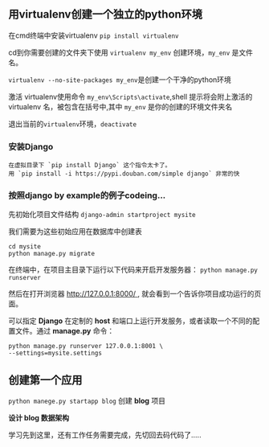 ## 用virtualenv创建一个独立的python环境

在cmd终端中安装virtualenv `pip install virtualenv`
	

cd到你需要创建的文件夹下使用 `virtualenv my_env` 创建环境，`my_env` 是文件名。

`virtualenv --no-site-packages my_env`是创建一个干净的python环境

激活 virtualenv使用命令 `my_env\Scripts\activate`,shell 提示将会附上激活的 virtualenv 名，被包含在括号中,其中 `my_env` 是你的创建的环境文件夹名

退出当前的`virtualenv`环境，`deactivate` 

### 安装Django
	在虚拟目录下 `pip install Django` 这个指令太卡了。
	用 `pip install -i https://pypi.douban.com/simple django` 非常的快
    
### 按照django by example的例子codeing...
先初始化项目文件结构 `django-admin startproject mysite`

我们需要为这些初始应用在数据库中创建表

	cd mysite
	python manage.py migrate

在终端中，在项目主目录下运行以下代码来开启开发服务器：
`python manage.py runserver`

然后在打开浏览器 [ http://127.0.0.1:8000/ ]( http://127.0.0.1:8000/ ), 就会看到一个告诉你项目成功运行的页面。

可以指定 **Django** 在定制的 **host** 和端口上运行开发服务，或者读取一个不同的配置文件。通过 **manage.py** 命令：
    
	python manage.py runserver 127.0.0.1:8001 \
	--settings=mysite.settings

## 创建第一个应用
`python manege.py startapp blog` 创建 **blog** 项目

**设计 blog 数据架构**

学习先到这里，还有工作任务需要完成，先切回去码代码了.....

















